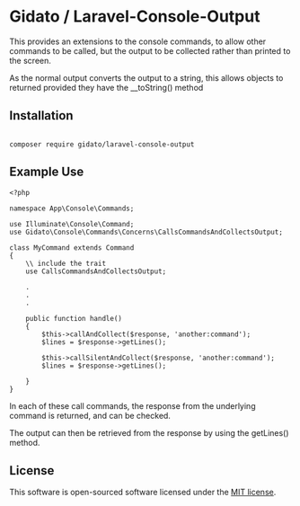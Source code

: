 # Gidato / Laravel-Console-Output

This provides an extensions to the console commands, to allow other commands to be called,
but the output to be collected rather than printed to the screen.

As the normal output converts the output to a string, this allows objects to returned
provided they have the \__toString() method

## Installation
```

composer require gidato/laravel-console-output

```

## Example Use

```
<?php

namespace App\Console\Commands;

use Illuminate\Console\Command;
use Gidato\Console\Commands\Concerns\CallsCommandsAndCollectsOutput;

class MyCommand extends Command
{
    \\ include the trait
    use CallsCommandsAndCollectsOutput;

    .
    .
    .

    public function handle()
    {
        $this->callAndCollect($response, 'another:command');
        $lines = $response->getLines();

        $this->callSilentAndCollect($response, 'another:command');
        $lines = $response->getLines();

    }
}
```

In each of these call commands, the response from the underlying command is returned, and can be checked.

The output can then be retrieved from the response by using the getLines() method.


## License

This software is open-sourced software licensed under the [MIT license](https://opensource.org/licenses/MIT).
